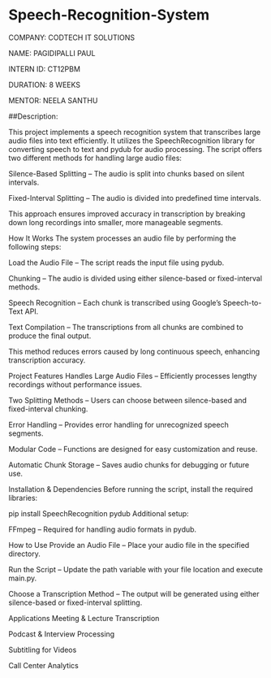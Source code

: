 # Speech-Recognition-System

COMPANY: CODTECH IT SOLUTIONS

NAME: PAGIDIPALLI PAUL

INTERN ID: CT12PBM

DURATION: 8 WEEKS

MENTOR: NEELA SANTHU

##Description:

This project implements a speech recognition system that transcribes large audio files into text efficiently. It utilizes the SpeechRecognition library for converting speech to text and pydub for audio processing. The script offers two different methods for handling large audio files:

Silence-Based Splitting – The audio is split into chunks based on silent intervals.

Fixed-Interval Splitting – The audio is divided into predefined time intervals.

This approach ensures improved accuracy in transcription by breaking down long recordings into smaller, more manageable segments.

How It Works
The system processes an audio file by performing the following steps:

Load the Audio File – The script reads the input file using pydub.

Chunking – The audio is divided using either silence-based or fixed-interval methods.

Speech Recognition – Each chunk is transcribed using Google’s Speech-to-Text API.

Text Compilation – The transcriptions from all chunks are combined to produce the final output.

This method reduces errors caused by long continuous speech, enhancing transcription accuracy.

Project Features
Handles Large Audio Files – Efficiently processes lengthy recordings without performance issues.

Two Splitting Methods – Users can choose between silence-based and fixed-interval chunking.

Error Handling – Provides error handling for unrecognized speech segments.

Modular Code – Functions are designed for easy customization and reuse.

Automatic Chunk Storage – Saves audio chunks for debugging or future use.

Installation & Dependencies
Before running the script, install the required libraries:

pip install SpeechRecognition pydub
Additional setup:

FFmpeg – Required for handling audio formats in pydub.

How to Use
Provide an Audio File – Place your audio file in the specified directory.

Run the Script – Update the path variable with your file location and execute main.py.

Choose a Transcription Method – The output will be generated using either silence-based or fixed-interval splitting.

Applications
Meeting & Lecture Transcription

Podcast & Interview Processing

Subtitling for Videos

Call Center Analytics
